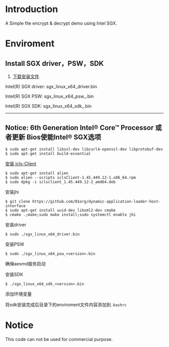# Introduction

A Simple file encrypt & decrypt demo using Intel SGX.

# Enviroment

## Install SGX driver，PSW，SDK

1. [下载安装文件](https://01.org/zh/intel-software-guard-extensions/downloads)

Intel(R) SGX driver: sgx_linux_x64_driver.bin

Intel(R) SGX PSW: sgx_linux_x64_psw_<version>.bin

Intel(R) SGX SDK: sgx_linux_x64_sdk_<version>.bin

--------------------------------------------------
Notice:
6th Generation Intel® Core™ Processor 或者更新
Bios使能Intel® SGX选项
--------------------------------------------------

```
$ sudo apt-get install libssl-dev libcurl4-openssl-dev libprotobuf-dev
$ sudo apt-get install build-essential
```

[安装 icls-Client](https://registrationcenter.intel.com/en/forms/?productid=2859)

```
$ sudo apt-get install alien
$ sudo alien --scripts iclsClient-1.45.449.12-1.x86_64.rpm
$ sudo dpkg -i iclsclient_1.45.449.12-2_amd64.deb
```

安装jhi

```
$ git clone https://github.com/01org/dynamic-application-loader-host-interface
$ sudo apt-get install uuid-dev libxml2-dev cmake
$ cmake .;make;sudo make install;sudo systemctl enable jhi
```

安装driver

```
$ sudo ./sgx_linux_x64_driver.bin
```

安装PSW

```
$ sudo ./sgx_linux_x64_psw_<version>.bin
```

确保aesmd服务启动

安装SDK

```
$ ./sgx_linux_x64_sdk_<version>.bin
```

添加环境变量

将sdk安装完成后目录下的enviroment文件内容添加到```.bashrc```

 
# Notice

This code can not be used for commercial purpose.
